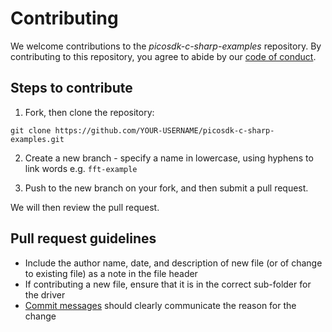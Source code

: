 # Contributing

We welcome contributions to the *picosdk-c-sharp-examples* repository. By contributing to this repository, you agree to abide by our [code of conduct](CODE_OF_CONDUCT.md).

## Steps to contribute

1. Fork, then clone the repository:

```
git clone https://github.com/YOUR-USERNAME/picosdk-c-sharp-examples.git
```

2. Create a new branch - specify a name in lowercase, using hyphens to link words e.g. `fft-example`

3. Push to the new branch on your fork, and then submit a pull request.

We will then review the pull request.

## Pull request guidelines

* Include the author name, date, and description of new file (or of change to existing file) as a note in the file header
* If contributing a new file, ensure that it is in the correct sub-folder for the driver
* [Commit messages](https://chris.beams.io/posts/git-commit/#seven-rules) should clearly communicate the reason for the change